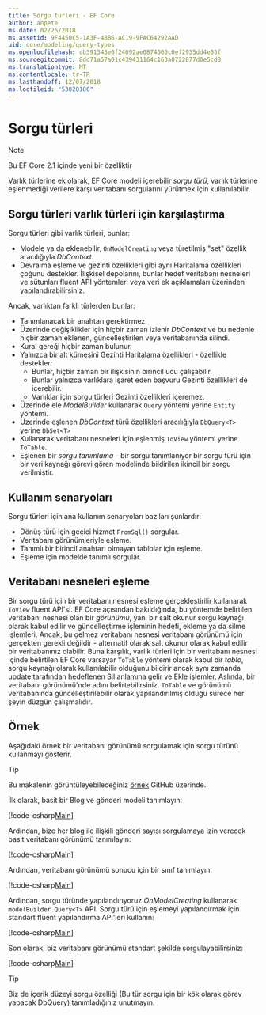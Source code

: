 ```yaml
---
title: Sorgu türleri - EF Core
author: anpete
ms.date: 02/26/2018
ms.assetid: 9F4450C5-1A3F-4BB6-AC19-9FAC64292AAD
uid: core/modeling/query-types
ms.openlocfilehash: cb391343e6f24092ae0874003c0ef2935dd4e03f
ms.sourcegitcommit: 8dd71a57a01c439431164c163a0722877d0e5cd8
ms.translationtype: MT
ms.contentlocale: tr-TR
ms.lasthandoff: 12/07/2018
ms.locfileid: "53028186"
---
```

# <a name="query-types"></a>Sorgu türleri
> [!NOTE]
> Bu EF Core 2.1 içinde yeni bir özelliktir

Varlık türlerine ek olarak, EF Core modeli içerebilir _sorgu türü_, varlık türlerine eşlenmediği verilere karşı veritabanı sorgularını yürütmek için kullanılabilir.

## <a name="compare-query-types-to-entity-types"></a>Sorgu türleri varlık türleri için karşılaştırma

Sorgu türleri gibi varlık türleri, bunlar:

- Modele ya da eklenebilir, `OnModelCreating` veya türetilmiş "set" özellik aracılığıyla _DbContext_.
- Devralma eşleme ve gezinti özellikleri gibi aynı Haritalama özellikleri çoğunu destekler. İlişkisel depolarını, bunlar hedef veritabanı nesneleri ve sütunları fluent API yöntemleri veya veri ek açıklamaları üzerinden yapılandırabilirsiniz.

Ancak, varlıktan farklı türlerden bunlar:

- Tanımlanacak bir anahtarı gerektirmez.
- Üzerinde değişiklikler için hiçbir zaman izlenir _DbContext_ ve bu nedenle hiçbir zaman eklenen, güncelleştirilen veya veritabanında silindi.
- Kural gereği hiçbir zaman bulunur.
- Yalnızca bir alt kümesini Gezinti Haritalama özellikleri - özellikle destekler:
  - Bunlar, hiçbir zaman bir ilişkisinin birincil ucu çalışabilir.
  - Bunlar yalnızca varlıklara işaret eden başvuru Gezinti özellikleri de içerebilir.
  - Varlıklar için sorgu türleri Gezinti özellikleri içeremez.
- Üzerinde ele _ModelBuilder_ kullanarak `Query` yöntemi yerine `Entity` yöntemi.
- Üzerinde eşlenen _DbContext_ türü özellikleri aracılığıyla `DbQuery<T>` yerine `DbSet<T>`
- Kullanarak veritabanı nesneleri için eşlenmiş `ToView` yöntemi yerine `ToTable`.
- Eşlenen bir _sorgu tanımlama_ - bir sorgu tanımlanıyor bir sorgu türü için bir veri kaynağı görevi gören modelinde bildirilen ikincil bir sorgu verilmiştir.

## <a name="usage-scenarios"></a>Kullanım senaryoları

Sorgu türleri için ana kullanım senaryoları bazıları şunlardır:

- Dönüş türü için geçici hizmet `FromSql()` sorgular.
- Veritabanı görünümleriyle eşleme.
- Tanımlı bir birincil anahtarı olmayan tablolar için eşleme.
- Eşleme için modelde tanımlı sorgular.

## <a name="mapping-to-database-objects"></a>Veritabanı nesneleri eşleme

Bir sorgu türü için bir veritabanı nesnesi eşleme gerçekleştirilir kullanarak `ToView` fluent API'si. EF Core açısından bakıldığında, bu yöntemde belirtilen veritabanı nesnesi olan bir _görünümü_, yani bir salt okunur sorgu kaynağı olarak kabul edilir ve güncelleştirme işleminin hedefi, ekleme ya da silme işlemleri. Ancak, bu gelmez veritabanı nesnesi veritabanı görünümü için gerçekten gerekli değildir - alternatif olarak salt okunur olarak kabul edilir bir veritabanınız olabilir. Buna karşılık, varlık türleri için bir veritabanı nesnesi içinde belirtilen EF Core varsayar `ToTable` yöntemi olarak kabul bir _tablo_, sorgu kaynağı olarak kullanılabilir olduğunu bildirir ancak aynı zamanda update tarafından hedeflenen Sil anlamına gelir ve Ekle işlemler. Aslında, bir veritabanı görünümü'nde adını belirtebilirsiniz. `ToTable` ve görünümü veritabanında güncelleştirilebilir olarak yapılandırılmış olduğu sürece her şeyin düzgün çalışmalıdır.

## <a name="example"></a>Örnek

Aşağıdaki örnek bir veritabanı görünümü sorgulamak için sorgu türünü kullanmayı gösterir.

> [!TIP]
> Bu makalenin görüntüleyebileceğiniz [örnek](https://github.com/aspnet/EntityFramework.Docs/tree/master/samples/core/QueryTypes) GitHub üzerinde.

İlk olarak, basit bir Blog ve gönderi modeli tanımlayın:

[!code-csharp[Main](../../../samples/core/QueryTypes/Program.cs#Entities)]

Ardından, bize her blog ile ilişkili gönderi sayısı sorgulamaya izin verecek basit veritabanı görünümü tanımlayın:

[!code-csharp[Main](../../../samples/core/QueryTypes/Program.cs#View)]

Ardından, veritabanı görünümü sonucu için bir sınıf tanımlayın:

[!code-csharp[Main](../../../samples/core/QueryTypes/Program.cs#QueryType)]

Ardından, sorgu türünde yapılandırıyoruz _OnModelCreating_ kullanarak `modelBuilder.Query<T>` API.
Sorgu türü için eşlemeyi yapılandırmak için standart fluent yapılandırma API'leri kullanın:

[!code-csharp[Main](../../../samples/core/QueryTypes/Program.cs#Configuration)]

Son olarak, biz veritabanı görünümü standart şekilde sorgulayabilirsiniz:

[!code-csharp[Main](../../../samples/core/QueryTypes/Program.cs#Query)]

> [!TIP]
> Biz de içerik düzeyi sorgu özelliği (Bu tür sorgu için bir kök olarak görev yapacak DbQuery) tanımladığınız unutmayın.
